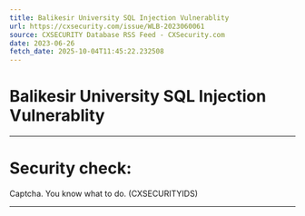 ```yaml
---
title: Balikesir University SQL Injection Vulnerablity
url: https://cxsecurity.com/issue/WLB-2023060061
source: CXSECURITY Database RSS Feed - CXSecurity.com
date: 2023-06-26
fetch_date: 2025-10-04T11:45:22.232508
---
```


# Balikesir University SQL Injection Vulnerablity

---

# Security check:

Captcha. You know what to do. (CXSECURITYIDS)

---